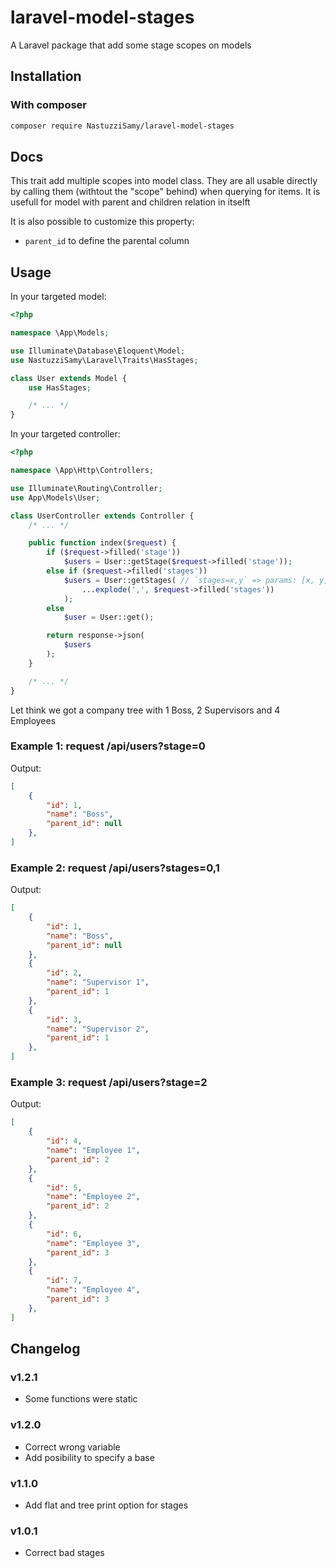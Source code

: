 
# laravel-model-stages

A Laravel package that add some stage scopes on models

## Installation
### With composer

```bash
composer require NastuzziSamy/laravel-model-stages
```

## Docs

This trait add multiple scopes into model class.
They are all usable directly by calling them (withtout the "scope" behind) when querying for items.
It is usefull for model with parent and children relation in itselft

It is also possible to customize this property:
- `parent_id` to define the parental column

## Usage

In your targeted model:
```php
<?php

namespace \App\Models;

use Illuminate\Database\Eloquent\Model;
use NastuzziSamy\Laravel\Traits\HasStages;

class User extends Model {
    use HasStages;

    /* ... */
}
```

In your targeted controller:
```php
<?php

namespace \App\Http\Controllers;

use Illuminate\Routing\Controller;
use App\Models\User;

class UserController extends Controller {
    /* ... */

    public function index($request) {
        if ($request->filled('stage'))
            $users = User::getStage($request->filled('stage'));
        else if ($request->filled('stages'))
            $users = User::getStages( // `stages=x,y` => params: [x, y]
                ...explode(',', $request->filled('stages'))
            );
        else
            $user = User::get();

        return response->json(
            $users
        );
    }

    /* ... */
}
```

Let think we got a company tree with 1 Boss, 2 Supervisors and 4 Employees

### Example 1: request /api/users?stage=0

Output:
```json
[
    {
        "id": 1,
        "name": "Boss",
        "parent_id": null
    },
]
```

### Example 2: request /api/users?stages=0,1

Output:
```json
[
    {
        "id": 1,
        "name": "Boss",
        "parent_id": null
    },
    {
        "id": 2,
        "name": "Supervisor 1",
        "parent_id": 1
    },
    {
        "id": 3,
        "name": "Supervisor 2",
        "parent_id": 1
    },
]
```

### Example 3: request /api/users?stage=2

Output:
```json
[
    {
        "id": 4,
        "name": "Employee 1",
        "parent_id": 2
    },
    {
        "id": 5,
        "name": "Employee 2",
        "parent_id": 2
    },
    {
        "id": 6,
        "name": "Employee 3",
        "parent_id": 3
    },
    {
        "id": 7,
        "name": "Employee 4",
        "parent_id": 3
    },
]
```

## Changelog
### v1.2.1
- Some functions were static

### v1.2.0
- Correct wrong variable
- Add posibility to specify a base

### v1.1.0
- Add flat and tree print option for stages

### v1.0.1
- Correct bad stages

